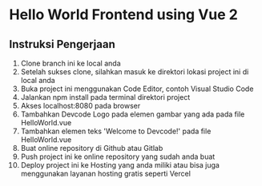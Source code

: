 # Hello World Frontend using Vue 2

## Instruksi Pengerjaan

1. Clone branch ini ke local anda
2. Setelah sukses clone, silahkan masuk ke direktori lokasi project ini di local anda
3. Buka project ini menggunakan Code Editor, contoh Visual Studio Code
4. Jalankan npm install pada terminal direktori project
5. Akses localhost:8080 pada browser
6. Tambahkan Devcode Logo pada elemen gambar yang ada pada file HelloWorld.vue
7. Tambahkan elemen teks 'Welcome to Devcode!' pada file HelloWorld.vue
8. Buat online repository di Github atau Gitlab
9. Push project ini ke online repository yang sudah anda buat
10. Deploy project ini ke Hosting yang anda miliki atau bisa juga menggunakan layanan hosting gratis seperti Vercel
